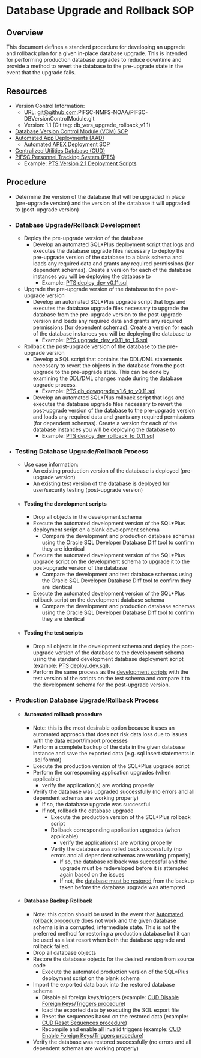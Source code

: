 # Database Upgrade and Rollback SOP

## Overview
This document defines a standard procedure for developing an upgrade and rollback plan for a given in-place database upgrade.  This is intended for performing production database upgrades to reduce downtime and provide a method to revert the database to the pre-upgrade state in the event that the upgrade fails.

## Resources
-   Version Control Information:
    -   URL: git@github.com:PIFSC-NMFS-NOAA/PIFSC-DBVersionControlModule.git
    -   Version: 1.1 (Git tag: db_vers_upgrade_rollback_v1.1)
-   [Database Version Control Module (VCM) SOP](./DB%20Version%20Control%20Module%20SOP.MD)
-   [Automated App Deployments (AAD)](https://gitlab.pifsc.gov/centralized-data-tools/automated-app-deployments)
    -   [Automated APEX Deployment SOP](https://gitlab.pifsc.gov/centralized-data-tools/automated-app-deployments/-/blob/master/apex/automated_APEX_deployment_SOP.md)
-   [Centralized Utilities Database (CUD)](https://gitlab.pifsc.gov/centralized-data-tools/centralized-utilities)
-   [PIFSC Personnel Tracking System (PTS)](https://gitlab.pifsc.gov/centralized-data-tools/pifsc-facilities-tracking)
    -   Example: [PTS Version 2.1 Deployment Scripts](https://gitlab.pifsc.gov/centralized-data-tools/pifsc-facilities-tracking/-/blob/master/docs/release_documentation/version%202.1/Deployment%20Scripts/README.md)

## Procedure
-   Determine the version of the database that will be upgraded in place (pre-upgrade version) and the version of the database it will upgraded to (post-upgrade version)
-   ### Database Upgrade/Rollback Development
    -   Deploy the pre-upgrade version of the database
        -   Develop an automated SQL*Plus deployment script that logs and executes the database upgrade files necessary to deploy the pre-upgrade version of the database to a blank schema and loads any required data and grants any required permissions (for dependent schemas).  Create a version for each of the database instances you will be deploying the database to
            -   Example: [PTS deploy_dev_v0.11.sql](https://gitlab.pifsc.gov/centralized-data-tools/pifsc-facilities-tracking/-/blob/master/docs/release_documentation/version%202.1/Deployment%20Scripts/automated%20deployments/deploy_dev_v0.11.sql)
    -   Upgrade the pre-upgrade version of the database to the post-upgrade version
        -   Develop an automated SQL*Plus upgrade script that logs and executes the database upgrade files necessary to upgrade the database from the pre-upgrade version to the post-upgrade version and loads any required data and grants any required permissions (for dependent schemas).  Create a version for each of the database instances you will be deploying the database to
            -   Example: [PTS upgrade_dev_v0.11_to_1.6.sql](https://gitlab.pifsc.gov/centralized-data-tools/pifsc-facilities-tracking/-/blob/master/docs/release_documentation/version%202.1/Deployment%20Scripts/automated%20deployments/upgrade_dev_v0.11_to_1.6.sql)
    -   Rollback the post-upgrade version of the database to the pre-upgrade version
        -   Develop a SQL script that contains the DDL/DML statements necessary to revert the objects in the database from the post-upgrade to the pre-upgrade state.  This can be done by examining the DDL/DML changes made during the database upgrade process.
            -   Example: [PTS db_downgrade_v1.6_to_v0.11.sql](https://gitlab.pifsc.gov/centralized-data-tools/pifsc-facilities-tracking/-/blob/master/docs/release_documentation/version%202.1/Deployment%20Scripts/rollback/db_downgrade_v1.6_to_v0.11.sql)
        -   Develop an automated SQL*Plus rollback script that logs and executes the database upgrade files necessary to revert the post-upgrade version of the database to the pre-upgrade version and loads any required data and grants any required permissions (for dependent schemas).  Create a version for each of the database instances you will be deploying the database to
            -   Example: [PTS deploy_dev_rollback_to_0.11.sql](https://gitlab.pifsc.gov/centralized-data-tools/pifsc-facilities-tracking/-/blob/master/docs/release_documentation/version%202.1/Deployment%20Scripts/automated%20deployments/deploy_dev_rollback_to_0.11.sql)
-   ### Testing Database Upgrade/Rollback Process
    -   Use case information:
        -   An existing production version of the database is deployed (pre-upgrade version)
        -   An existing test version of the database is deployed for user/security testing (post-upgrade version)
    -   #### Testing the development scripts
        -   Drop all objects in the development schema
        -   Execute the automated development version of the SQL*Plus deployment script on a blank development schema
            -   Compare the development and production database schemas using the Oracle SQL Developer Database Diff tool to confirm they are identical
        -   Execute the automated development version of the SQL*Plus upgrade script on the development schema to upgrade it to the post-upgrade version of the database
            -   Compare the development and test database schemas using the Oracle SQL Developer Database Diff tool to confirm they are identical
        -   Execute the automated development version of the SQL*Plus rollback script on the development database schema
            -   Compare the development and production database schemas using the Oracle SQL Developer Database Diff tool to confirm they are identical
    -   #### Testing the test scripts
        -   Drop all objects in the development schema and deploy the post-upgrade version of the database to the development schema using the standard development database deployment script (example: [PTS deploy_dev.sql](https://gitlab.pifsc.gov/centralized-data-tools/pifsc-facilities-tracking/-/blob/master/SQL/deploy_dev.sql)).  
        -   Perform the same process as the [development scripts](#testing-the-development-scripts) with the test version of the scripts on the test schema and compare it to the development schema for the post-upgrade version.  
-   ### Production Database Upgrade/Rollback Process
    -   #### Automated rollback procedure
        -   Note: this is the most desirable option because it uses an automated approach that does not risk data loss due to issues with the data export/import processes
        -   Perform a complete backup of the data in the given database instance and save the exported data (e.g. sql insert statements in .sql format)
        -   Execute the production version of the SQL*Plus upgrade script
        -   Perform the corresponding application upgrades (when applicable)
            -   verify the application(s) are working properly
        -   Verify the database was upgraded successfully (no errors and all dependent schemas are working properly)
            -   If so, the database upgrade was successful
            -   If not, rollback the database upgrade
                -   Execute the production version of the SQL*Plus rollback script
                -   Rollback corresponding application upgrades (when applicable)
                    -   verify the application(s) are working properly
                -   Verify the database was rolled back successfully (no errors and all dependent schemas are working properly)
                    -   If so, the database rollback was successful and the upgrade must be redeveloped before it is attempted again based on the issues
                    -   If not, the [database must be restored](#database-backup-rollback) from the backup taken before the database upgrade was attempted
    -   #### Database Backup Rollback
        -   Note: this option should be used in the event that [Automated rollback procedure](#automated-rollback-procedure) does not work and the given database schema is in a corrupted, intermediate state.  This is not the preferred method for restoring a production database but it can be used as a last resort when both the database upgrade and rollback failed.
        -   Drop all database objects
        -   Restore the database objects for the desired version from source code
            -   Execute the automated production version of the SQL*Plus deployment script on the blank schema
        -   Import the exported data back into the restored database schema
            -   Disable all foreign keys/triggers (example: [CUD Disable Foreign Keys/Triggers procedure](https://gitlab.pifsc.gov/centralized-data-tools/centralized-utilities/-/blob/master/docs/packages/UDP_UDLP/UDP%20UDLP%20Documentation.md#udp-and-udlp-stored-procedure-information))
            -   load the exported data by executing the SQL export file
            -   Reset the sequences based on the restored data (example: [CUD Reset Sequences procedure](https://gitlab.pifsc.gov/centralized-data-tools/centralized-utilities/-/blob/master/docs/packages/UDP_UDLP/UDP%20UDLP%20Documentation.md#udp-and-udlp-stored-procedure-information))
            -   Recompile and enable all invalid triggers (example: [CUD Enable Foreign Keys/Triggers procedure](https://gitlab.pifsc.gov/centralized-data-tools/centralized-utilities/-/blob/master/docs/packages/UDP_UDLP/UDP%20UDLP%20Documentation.md#udp-and-udlp-stored-procedure-information))
        -   Verify the database was restored successfully (no errors and all dependent schemas are working properly)
